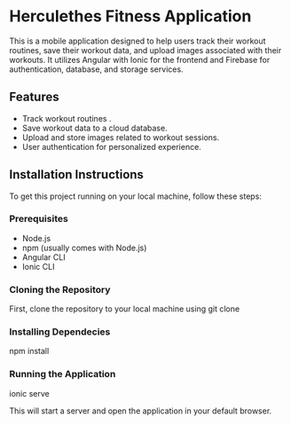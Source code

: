 # Herculethes Fitness Application
This is a mobile application designed to help users track their workout routines, save their workout data, and upload images associated with their workouts. It utilizes Angular with Ionic for the frontend and Firebase for authentication, database, and storage services.
## Features

- Track workout routines .
- Save workout data to a cloud database.
- Upload and store images related to workout sessions.
- User authentication for personalized experience.

## Installation Instructions

To get this project running on your local machine, follow these steps:

### Prerequisites

- Node.js
- npm (usually comes with Node.js)
- Angular CLI
- Ionic CLI
### Cloning the Repository

First, clone the repository to your local machine using git clone

### Installing Dependecies

npm install


### Running the Application
ionic serve

This will start a server and open the application in your default browser.

